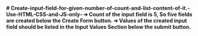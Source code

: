 <b>
# Create-input-field-for-given-number-of-count-and-list-content-of-it.-Use-HTML-CSS-and-JS-only-
<b>
➔ Count of the input field is 5, So five fields are created below the Create Form button.
<b>
➔ Values of the created input field should be listed in the Input Values Section below the submit button.
</b>

